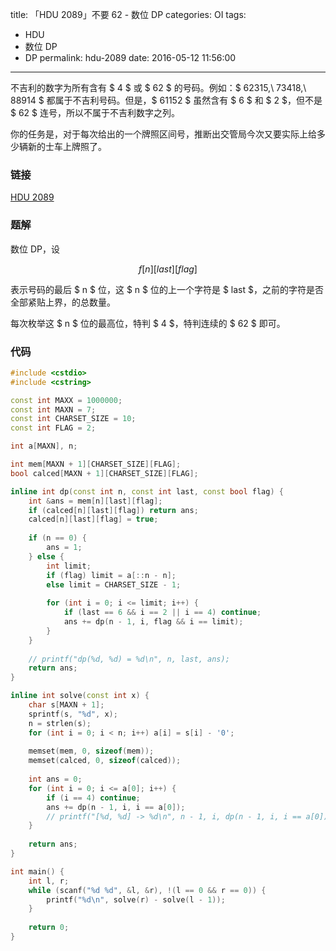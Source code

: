 title: 「HDU 2089」不要 62 - 数位 DP
categories: OI
tags: 
  - HDU
  - 数位 DP
  - DP
permalink: hdu-2089
date: 2016-05-12 11:56:00
---

不吉利的数字为所有含有 $ 4 $ 或 $ 62 $ 的号码。例如：$ 62315,\ 73418,\ 88914 $ 都属于不吉利号码。但是，$ 61152 $ 虽然含有 $ 6 $ 和 $ 2 $，但不是 $ 62 $ 连号，所以不属于不吉利数字之列。

你的任务是，对于每次给出的一个牌照区间号，推断出交管局今次又要实际上给多少辆新的士车上牌照了。

<!-- more -->

### 链接
[HDU 2089](http://acm.hdu.edu.cn/showproblem.php?pid=2089)

### 题解
数位 DP，设

$$ f[n][last][flag] $$

表示号码的最后 $ n $ 位，这 $ n $ 位的上一个字符是 $ last $，之前的字符是否全部紧贴上界，的总数量。

每次枚举这 $ n $ 位的最高位，特判 $ 4 $，特判连续的 $ 62 $ 即可。

### 代码
```c++
#include <cstdio>
#include <cstring>

const int MAXX = 1000000;
const int MAXN = 7;
const int CHARSET_SIZE = 10;
const int FLAG = 2;

int a[MAXN], n;

int mem[MAXN + 1][CHARSET_SIZE][FLAG];
bool calced[MAXN + 1][CHARSET_SIZE][FLAG];

inline int dp(const int n, const int last, const bool flag) {
    int &ans = mem[n][last][flag];
    if (calced[n][last][flag]) return ans;
    calced[n][last][flag] = true;
    
    if (n == 0) {
        ans = 1;
    } else {
        int limit;
        if (flag) limit = a[::n - n];
        else limit = CHARSET_SIZE - 1;
        
        for (int i = 0; i <= limit; i++) {
            if (last == 6 && i == 2 || i == 4) continue;
            ans += dp(n - 1, i, flag && i == limit);
        }
    }
    
    // printf("dp(%d, %d) = %d\n", n, last, ans);
    return ans;
}

inline int solve(const int x) {
    char s[MAXN + 1];
    sprintf(s, "%d", x);
    n = strlen(s);
    for (int i = 0; i < n; i++) a[i] = s[i] - '0';
    
    memset(mem, 0, sizeof(mem));
    memset(calced, 0, sizeof(calced));
    
    int ans = 0;
    for (int i = 0; i <= a[0]; i++) {
        if (i == 4) continue;
        ans += dp(n - 1, i, i == a[0]);
        // printf("[%d, %d] -> %d\n", n - 1, i, dp(n - 1, i, i == a[0]));
    }
    
    return ans;
}

int main() {
    int l, r;
    while (scanf("%d %d", &l, &r), !(l == 0 && r == 0)) {
        printf("%d\n", solve(r) - solve(l - 1));
    }
    
    return 0;
}
```

